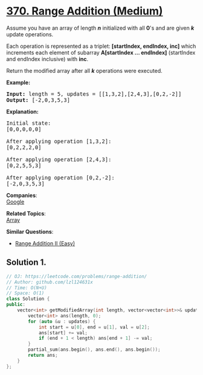 # [370. Range Addition (Medium)](https://leetcode.com/problems/range-addition/)

<p>Assume you have an array of length <b><i>n</i></b> initialized with all <b>0</b>'s and are given <b><i>k</i></b> update operations.</p>

<p>Each operation is represented as a triplet: <b>[startIndex, endIndex, inc]</b> which increments each element of subarray <b>A[startIndex ... endIndex]</b> (startIndex and endIndex inclusive) with <b>inc</b>.</p>

<p>Return the modified array after all <b><i>k</i></b> operations were executed.</p>

<p><strong>Example:</strong></p>

<pre><strong>Input: </strong>length = <span id="example-input-1-1">5</span>, updates = <span id="example-input-1-2">[[1,3,2],[2,4,3],[0,2,-2]]</span>
<strong>Output: </strong><span id="example-output-1">[-2,0,3,5,3]</span>
</pre>

<p><b>Explanation:</b></p>

<pre>Initial state:
[0,0,0,0,0]

After applying operation [1,3,2]:
[0,2,2,2,0]

After applying operation [2,4,3]:
[0,2,5,5,3]

After applying operation [0,2,-2]:
[-2,0,3,5,3]
</pre>

**Companies**:  
[Google](https://leetcode.com/company/google)

**Related Topics**:  
[Array](https://leetcode.com/tag/array/)

**Similar Questions**:
* [Range Addition II (Easy)](https://leetcode.com/problems/range-addition-ii/)

## Solution 1.

```cpp
// OJ: https://leetcode.com/problems/range-addition/
// Author: github.com/lzl124631x
// Time: O(N+U)
// Space: O(1)
class Solution {
public:
    vector<int> getModifiedArray(int length, vector<vector<int>>& updates) {
        vector<int> ans(length, 0);
        for (auto &u : updates) {
            int start = u[0], end = u[1], val = u[2];
            ans[start] += val;
            if (end + 1 < length) ans[end + 1] -= val;
        }
        partial_sum(ans.begin(), ans.end(), ans.begin());
        return ans;
    }
};
```